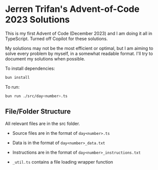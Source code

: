 # Jerren Trifan's Advent-of-Code 2023 Solutions

This is my first Advent of Code (December 2023) and I am doing it all in TypeScript. Turned off Copilot for these solutions.

My solutions may not be the most efficient or optimal, but I am aiming to solve every problem by myself, in a somewhat readable format. I'll try to document my solutions when possible.

To install dependencies:

```bash
bun install
```

To run:

```bash
bun run ./src/day<number>.ts
```

## File/Folder Structure

All relevant files are in the src folder.

- Source files are in the format of ```day<number>.ts```

- Data is in the format of ```day<number>_data.txt```

- Instructions are in the format of ```day<number>_instructions.txt```

- ```_util.ts``` contains a file loading wrapper function
